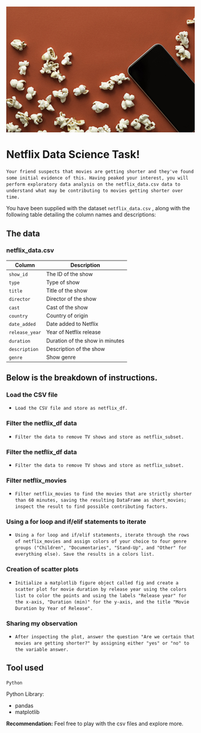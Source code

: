 ![Movie popcorn on red background](redpopcorn.jpg)

# **Netflix Data Science Task**! 
`Your friend suspects that movies are getting shorter and they've found some initial evidence of this. Having peaked your interest, you will perform exploratory data analysis on the netflix_data.csv data to understand what may be contributing to movies getting shorter over time. `

You have been supplied with the dataset `netflix_data.csv` , along with the following table detailing the column names and descriptions:
## The data
### **netflix_data.csv**
| Column | Description |
|--------|-------------|
| `show_id` | The ID of the show |
| `type` | Type of show |
| `title` | Title of the show |
| `director` | Director of the show |
| `cast` | Cast of the show |
| `country` | Country of origin |
| `date_added` | Date added to Netflix |
| `release_year` | Year of Netflix release |
| `duration` | Duration of the show in minutes |
| `description` | Description of the show |
| `genre` | Show genre |

## Below is the breakdown of instructions.

### Load the CSV file
- `Load the CSV file and store as netflix_df.`

### Filter the netflix_df data 
- `Filter the data to remove TV shows and store as netflix_subset.`

### Filter the netflix_df data 
- `Filter the data to remove TV shows and store as netflix_subset.`

### Filter netflix_movies 
- `Filter netflix_movies to find the movies that are strictly shorter than 60 minutes, saving the resulting DataFrame as short_movies; inspect the result to find possible contributing factors.`

### Using a for loop and if/elif statements to iterate

- `Using a for loop and if/elif statements, iterate through the rows of netflix_movies and assign colors of your choice to four genre groups ("Children", "Documentaries", "Stand-Up", and "Other" for everything else). Save the results in a colors list.`

### Creation of scatter plots
- `Initialize a matplotlib figure object called fig and create a scatter plot for movie duration by release year using the colors list to color the points and using the labels "Release year" for the x-axis, "Duration (min)" for the y-axis, and the title "Movie Duration by Year of Release".`

### Sharing my observation
- `After inspecting the plot, answer the question "Are we certain that movies are getting shorter?" by assigning either "yes" or "no" to the variable answer.`


## Tool used 
`Python`

Python Library:
  - pandas
  - matplotlib


**Recommendation:** Feel free to play with the csv files and explore more. 
